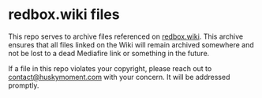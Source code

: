 # redbox.wiki files
This repo serves to archive files referenced on [redbox.wiki](https://redbox.wiki). This archive ensures that all files linked on the Wiki will remain archived somewhere and not be lost to a dead Mediafire link or something in the future.

If a file in this repo violates your copyright, please reach out to [contact@huskymoment.com](mailto:contact@huskymoment.com) with your concern. It will be addressed promptly.
